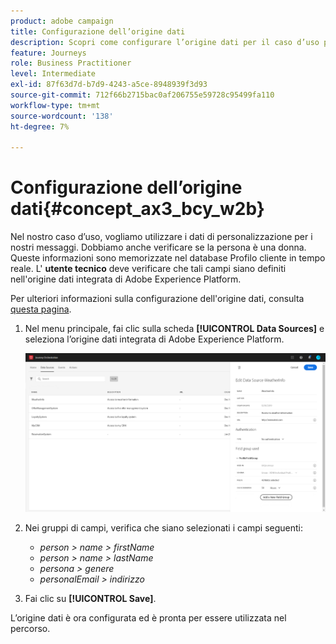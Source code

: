 ```yaml
---
product: adobe campaign
title: Configurazione dell’origine dati
description: Scopri come configurare l’origine dati per il caso d’uso percorso semplice
feature: Journeys
role: Business Practitioner
level: Intermediate
exl-id: 87f63d7d-b7d9-4243-a5ce-8948939f3d93
source-git-commit: 712f66b2715bac0af206755e59728c95499fa110
workflow-type: tm+mt
source-wordcount: '138'
ht-degree: 7%

---
```


# Configurazione dell’origine dati{#concept_ax3_bcy_w2b}

Nel nostro caso d’uso, vogliamo utilizzare i dati di personalizzazione per i nostri messaggi. Dobbiamo anche verificare se la persona è una donna. Queste informazioni sono memorizzate nel database Profilo cliente in tempo reale. L&#39; **utente tecnico** deve verificare che tali campi siano definiti nell&#39;origine dati integrata di Adobe Experience Platform.

Per ulteriori informazioni sulla configurazione dell&#39;origine dati, consulta [questa pagina](../datasource/about-data-sources.md).

1. Nel menu principale, fai clic sulla scheda **[!UICONTROL Data Sources]** e seleziona l’origine dati integrata di Adobe Experience Platform.

   ![](../assets/journey23.png)

1. Nei gruppi di campi, verifica che siano selezionati i campi seguenti:

   * _person > name > firstName_
   * _person > name > lastName_
   * _persona > genere_
   * _personalEmail > indirizzo_

1. Fai clic su **[!UICONTROL Save]**.

L’origine dati è ora configurata ed è pronta per essere utilizzata nel percorso.
